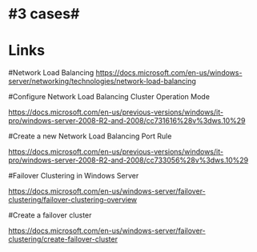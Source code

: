 # #3 cases#

# Links

#Network Load Balancing
https://docs.microsoft.com/en-us/windows-server/networking/technologies/network-load-balancing

#Configure Network Load Balancing Cluster Operation Mode

https://docs.microsoft.com/en-us/previous-versions/windows/it-pro/windows-server-2008-R2-and-2008/cc731616%28v%3dws.10%29

#Create a new Network Load Balancing Port Rule

https://docs.microsoft.com/en-us/previous-versions/windows/it-pro/windows-server-2008-R2-and-2008/cc733056%28v%3dws.10%29

#Failover Clustering in Windows Server

https://docs.microsoft.com/en-us/windows-server/failover-clustering/failover-clustering-overview

#Create a failover cluster

https://docs.microsoft.com/en-us/windows-server/failover-clustering/create-failover-cluster

